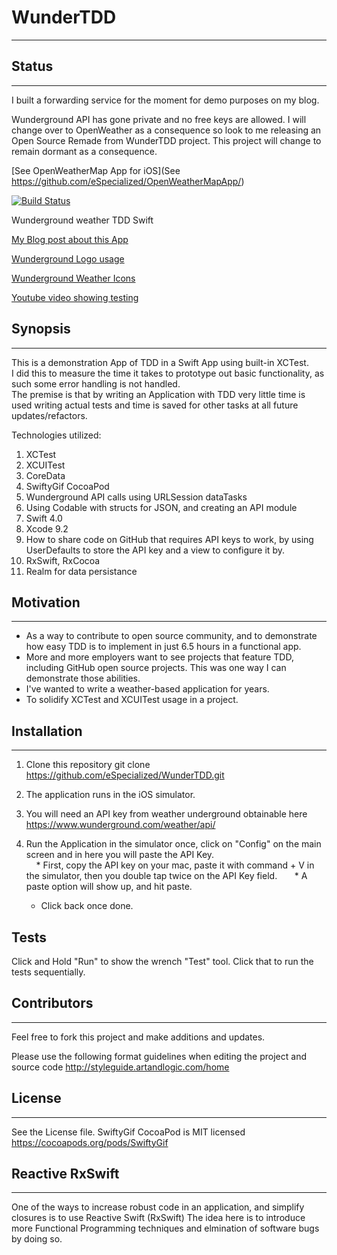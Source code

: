# WunderTDD
-----

## Status
-----
I built a forwarding service for the moment for demo purposes on my blog.

Wunderground API has gone private and no free keys are allowed.  I will change over to OpenWeather as a consequence so look to me releasing an Open Source Remade from WunderTDD project. This project will change to remain dormant as a consequence.

[See OpenWeatherMap App for iOS](See https://github.com/eSpecialized/OpenWeatherMapApp/)

[![Build Status](https://travis-ci.org/eSpecialized/WunderTDD.svg?branch=master)](https://travis-ci.org/eSpecialized/WunderTDD)

Wunderground weather TDD Swift

[My Blog post about this App](http://www.blog.willandnora.com/2018/01/24/ios-wunderground-weather-test-driven-design-with-swift-4-and-xctest/)

[Wunderground Logo usage](https://www.wunderground.com/weather/api/d/docs?d=resources/logo-usage-guide)

[Wunderground Weather Icons](https://www.wunderground.com/weather/api/d/docs?d=resources/icon-sets)

[Youtube video showing testing](https://youtu.be/gBEju-zPcjE)




## Synopsis
------
This is a demonstration App of TDD in a Swift App using built-in XCTest.  
I did this to measure the time it takes to prototype out basic functionality, as such some error handling is not handled.  
The premise is that by writing an Application with TDD very little time is used writing actual tests and time is saved for other tasks at all future updates/refactors.  

Technologies utilized:
1. XCTest
2. XCUITest
3. CoreData
4. SwiftyGif CocoaPod
5. Wunderground API calls using URLSession dataTasks
6. Using Codable with structs for JSON, and creating an API module
7. Swift 4.0
8. Xcode 9.2
9. How to share code on GitHub that requires API keys to work, by using UserDefaults to store the API key and a view to configure it by.
10. RxSwift, RxCocoa
 11. Realm for data persistance

## Motivation
------
  * As a way to contribute to open source community, and to demonstrate how easy TDD is to implement in just 6.5 hours in a functional app.  
  * More and more employers want to see projects that feature TDD, including GitHub open source projects. This was one way I can demonstrate those abilities.  
  * I've wanted to write a weather-based application for years.  
  * To solidify XCTest and XCUITest usage in a project.  

## Installation
------
1. Clone this repository
    git clone https://github.com/eSpecialized/WunderTDD.git
    
2. The application runs in the iOS simulator.

3. You will need an API key from weather underground obtainable here <https://www.wunderground.com/weather/api/>

4. Run the Application in the simulator once, click on "Config" on the main screen and in here you will paste the API Key.  
     * First, copy the API key on your mac, paste it with command + V in the simulator, then you double tap twice on the API Key field.  
     * A paste option will show up, and hit paste.  
     * Click back once done.  


## Tests

Click and Hold "Run" to show the wrench "Test" tool. Click that to run the tests sequentially.


## Contributors
------
Feel free to fork this project and make additions and updates.

Please use the following format guidelines when editing the project and source code <http://styleguide.artandlogic.com/home>


## License
------
  See the License file.
  SwiftyGif CocoaPod is MIT licensed <https://cocoapods.org/pods/SwiftyGif>

## Reactive RxSwift
------
  One of the ways to increase robust code in an application, and simplify closures is to use Reactive Swift (RxSwift)
   The idea here is to introduce more Functional Programming techniques and elmination of software bugs by doing so.
   

